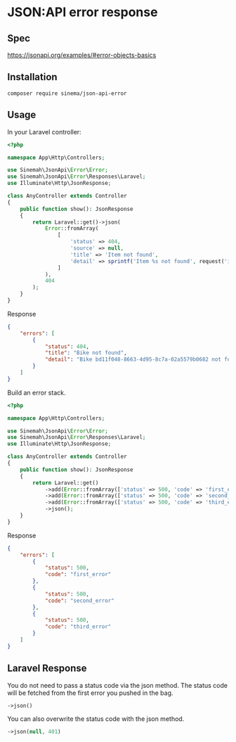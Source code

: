 # JSON:API error response

## Spec
https://jsonapi.org/examples/#error-objects-basics

## Installation
`composer require sinema/json-api-error`

## Usage

In your Laravel controller:
```php
<?php

namespace App\Http\Controllers;

use Sinemah\JsonApi\Error\Error;
use Sinemah\JsonApi\Error\Responses\Laravel;
use Illuminate\Http\JsonResponse;

class AnyController extends Controller
{
    public function show(): JsonResponse
    {
        return Laravel::get()->json(
            Error::fromArray(
                [
                    'status' => 404,
                    'source' => null,
                    'title' => 'Item not found',
                    'detail' => sprintf('Item %s not found', request('item_uuid')),
                ]
            ),
            404
        );
    }
}
```

Response
```json
{
    "errors": [
        {
            "status": 404,
            "title": "Bike not found",
            "detail": "Bike bd11f048-8663-4d95-8c7a-02a5579b0682 not found in customer data"
        }
    ]
}
```

Build an error stack.
```php
<?php

namespace App\Http\Controllers;

use Sinemah\JsonApi\Error\Error;
use Sinemah\JsonApi\Error\Responses\Laravel;
use Illuminate\Http\JsonResponse;

class AnyController extends Controller
{
    public function show(): JsonResponse
    {
        return Laravel::get()
            ->add(Error::fromArray(['status' => 500, 'code' => 'first_error']))
            ->add(Error::fromArray(['status' => 500, 'code' => 'second_error']))
            ->add(Error::fromArray(['status' => 500, 'code' => 'third_error']))
            ->json();
    }
}
```
Response
```json
{
    "errors": [
        {
            "status": 500,
            "code": "first_error"
        },
        {
            "status": 500,
            "code": "second_error"
        },
        {
            "status": 500,
            "code": "third_error"
        }
    ]
}
```

## Laravel Response
You do not need to pass a status code via the json method. The status code will be fetched from the first error you pushed in the bag.
```php
->json()
```
You can also overwrite the status code with the json method.
```php
->json(null, 401)
```